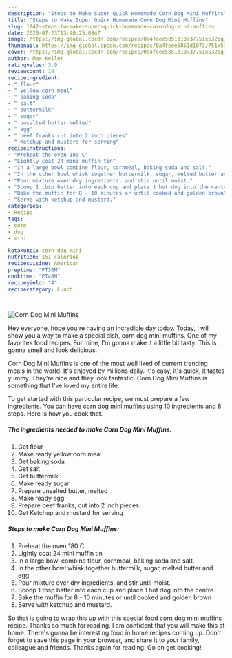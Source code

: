 ```yaml
---
description: "Steps to Make Super Quick Homemade Corn Dog Mini Muffins"
title: "Steps to Make Super Quick Homemade Corn Dog Mini Muffins"
slug: 1942-steps-to-make-super-quick-homemade-corn-dog-mini-muffins
date: 2020-07-23T13:40:25.084Z
image: https://img-global.cpcdn.com/recipes/0a4feee5851d1073/751x532cq70/corn-dog-mini-muffins-recipe-main-photo.jpg
thumbnail: https://img-global.cpcdn.com/recipes/0a4feee5851d1073/751x532cq70/corn-dog-mini-muffins-recipe-main-photo.jpg
cover: https://img-global.cpcdn.com/recipes/0a4feee5851d1073/751x532cq70/corn-dog-mini-muffins-recipe-main-photo.jpg
author: Max Keller
ratingvalue: 3.9
reviewcount: 14
recipeingredient:
- " flour"
- " yellow corn meal"
- " baking soda"
- " salt"
- " buttermilk"
- " sugar"
- " unsalted butter melted"
- " egg"
- " beef franks cut into 2 inch pieces"
- " Ketchup and mustard for serving"
recipeinstructions:
- "Preheat the oven 180 C"
- "Lightly coat 24 mini muffin tin"
- "In a large bowl combine flour, cornmeal, baking soda and salt."
- "In the other bowl whisk together buttermilk, sugar, melted butter and egg."
- "Pour mixture over dry ingredients, and stir until moist."
- "Scoop 1 tbsp batter into each cup and place 1 hot dog into the centre."
- "Bake the muffin for 8 - 10 minutes or until cooked and golden brown"
- "Serve with ketchup and mustard."
categories:
- Recipe
tags:
- corn
- dog
- mini

katakunci: corn dog mini 
nutrition: 151 calories
recipecuisine: American
preptime: "PT38M"
cooktime: "PT48M"
recipeyield: "4"
recipecategory: Lunch

---
```



![Corn Dog Mini Muffins](https://img-global.cpcdn.com/recipes/0a4feee5851d1073/751x532cq70/corn-dog-mini-muffins-recipe-main-photo.jpg)

Hey everyone, hope you're having an incredible day today. Today, I will show you a way to make a special dish, corn dog mini muffins. One of my favorites food recipes. For mine, I'm gonna make it a little bit tasty. This is gonna smell and look delicious.

Corn Dog Mini Muffins is one of the most well liked of current trending meals in the world. It's enjoyed by millions daily. It's easy, it's quick, it tastes yummy. They're nice and they look fantastic. Corn Dog Mini Muffins is something that I've loved my entire life.




To get started with this particular recipe, we must prepare a few ingredients. You can have corn dog mini muffins using 10 ingredients and 8 steps. Here is how you cook that.

<!--inarticleads1-->

##### The ingredients needed to make Corn Dog Mini Muffins:

1. Get  flour
1. Make ready  yellow corn meal
1. Get  baking soda
1. Get  salt
1. Get  buttermilk
1. Make ready  sugar
1. Prepare  unsalted butter, melted
1. Make ready  egg
1. Prepare  beef franks, cut into 2 inch pieces
1. Get  Ketchup and mustard for serving




<!--inarticleads2-->

##### Steps to make Corn Dog Mini Muffins:

1. Preheat the oven 180 C
1. Lightly coat 24 mini muffin tin
1. In a large bowl combine flour, cornmeal, baking soda and salt.
1. In the other bowl whisk together buttermilk, sugar, melted butter and egg.
1. Pour mixture over dry ingredients, and stir until moist.
1. Scoop 1 tbsp batter into each cup and place 1 hot dog into the centre.
1. Bake the muffin for 8 - 10 minutes or until cooked and golden brown
1. Serve with ketchup and mustard.




So that is going to wrap this up with this special food corn dog mini muffins recipe. Thanks so much for reading. I am confident that you will make this at home. There's gonna be interesting food in home recipes coming up. Don't forget to save this page in your browser, and share it to your family, colleague and friends. Thanks again for reading. Go on get cooking!
